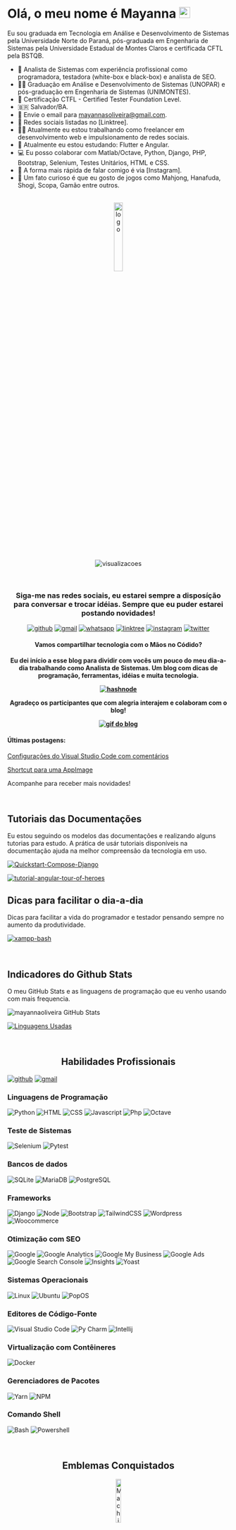 <h1> Olá, o meu nome é Mayanna <a href="https://linktr.ee/mayannaoliveira"><img src="https://media.giphy.com/media/hvRJCLFzcasrR4ia7z/giphy.gif" width="25px"></a> </h1>

Eu sou graduada em Tecnologia em Análise e Desenvolvimento de Sistemas pela Universidade Norte do Paraná, pós-graduada em Engenharia de Sistemas pela Universidade Estadual de Montes Claros e certificada CFTL pela BSTQB.

- 💼 Analista de Sistemas com experiência profissional como programadora, testadora (white-box e black-box) e analista de SEO.
- 👩‍🎓 Graduação em Análise e Desenvolvimento de Sistemas (UNOPAR) e pós-graduação em Engenharia de Sistemas (UNIMONTES).
- 📜 Certificação CTFL - Certified Tester Foundation Level.
- 🇧🇷 Salvador/BA.
- 📨 Envie o email para mayannasoliveira@gmail.com.
- 📱 Redes sociais listadas no [Linktree].
- 👩‍💻 Atualmente eu estou trabalhando como freelancer em desenvolvimento web e impulsionamento de redes sociais.
- 🌱 Atualmente eu estou estudando: Flutter e Angular.
- 💻 Eu posso colaborar com Matlab/Octave, Python, Django, PHP, Bootstrap, Selenium, Testes Unitários, HTML e CSS.
- 💬 A forma mais rápida de falar comigo é via [Instagram].
- 🎴 Um fato curioso é que eu gosto de jogos como Mahjong, Hanafuda, Shogi, Scopa, Gamão entre outros.

<br/>

<div align="center">

<img align="center" alt="logo" title="Mayanna Oliveira" width="20%" src="https://i.imgur.com/dNLeP9J.png" />

<br/>
<br/>

![visualizacoes](https://komarev.com/ghpvc/?username=mayannaoliveira&color=green&label=Visitas_no_Perfil)
<div>

<br/>

<div align="center">
<h3>Siga-me nas redes sociais, eu estarei sempre a disposíção para conversar e trocar idéias. Sempre que eu puder estarei postando novidades!</h3>

[![github](https://img.shields.io/badge/GitHub-100000?style=for-the-badge&logo=github&logoColor=white)](https://github.com/mayannaoliveira)
[![gmail](https://img.shields.io/badge/Gmail-D14836?style=for-the-badge&logo=gmail&logoColor=white&link=mailto:mayannait@gmail.com)](mailto:mayannait@gmail.com)
[![whatsapp](https://img.shields.io/badge/WhatsApp-25D366?style=for-the-badge&logo=whatsapp&logoColor=white)](https://api.whatsapp.com/message/5XLG4UPSFCNWP1)
[![linktree](https://img.shields.io/badge/linktree-39E09B?style=for-the-badge&logo=linktree&logoColor=white)](https://linktr.ee/mayannaoliveira)
[![instagram](https://img.shields.io/badge/Instagram-E4405F?style=for-the-badge&logo=instagram&logoColor=white)](https://www.instagram.com/oliveiramayanna/)
[![twitter](https://img.shields.io/badge/twitter-blue?style=for-the-badge&logo=twitter&logoColor=white)](https://maosnocodigo.hashnode.dev/)

</div>

<div align="center">
<h4>Vamos compartilhar tecnologia com o Mãos no Códido?<h4>
<p>Eu dei início a esse blog para dividir com vocês um pouco do meu dia-a-dia trabalhando como Analista de Sistemas. Um blog com dicas de programação, ferramentas, idéias e muita tecnologia.</p>

[![hashnode](https://img.shields.io/badge/siga_meu_blog_no-hashnode-blue?style=for-the-badge&logo=hashnode&logoColor=white)](https://maosnocodigo.hashnode.dev/)

<p>Agradeço os participantes que com alegria interajem e colaboram com o blog!</p>

<a href="https://maosnocodigo.hashnode.dev/" target="_blank"> <img src="https://i.imgur.com/Xr9FXzs.gif" alt="gif do blog" title="Clique aqui e acesse o nosso blog!"/> </a>

</div>

<div align="left">

<h4>Últimas postagens: </h4>

[Configurações do Visual Studio Code com comentários](https://maosnocodigo.hashnode.dev/configuracoes-do-visual-studio-code-com-comentarios)

[Shortcut para uma AppImage](https://maosnocodigo.hashnode.dev/shortcut-para-uma-appimage)

<p> Acompanhe para receber mais novidades! </p>

</div>

<br/>

<div align="left">

<h2>Tutoriais das Documentações</h2>
<p> Eu estou seguindo os modelos das documentações e realizando alguns tutorias para estudo. A prática de usár tutoriais disponíveis na documentação ajuda na melhor compreensão da tecnologia em uso.</p>

[![Quickstart-Compose-Django](https://github-readme-stats.vercel.app/api/pin/?username=mayannaoliveira&repo=Quickstart-Compose-Django&theme=dracula)](https://github.com/mayannaoliveira/Quickstart-Compose-Django)

[![tutorial-angular-tour-of-heroes](https://github-readme-stats.vercel.app/api/pin/?username=mayannaoliveira&repo=tutorial-angular-tour-of-heroes&theme=dracula)](https://github.com/mayannaoliveira/tutorial-angular-tour-of-heroes)

<h2>Dicas para facilitar o dia-a-dia</h2>
<p>Dicas para facilitar a vida do programador e testador pensando sempre no aumento da produtividade.</p>

[![xampp-bash](https://github-readme-stats.vercel.app/api/pin/?username=mayannaoliveira&repo=xampp-bash&theme=dracula)](https://github.com/mayannaoliveira/xampp-bash)

</div>

<br/>

<div align="left">

<h2>Indicadores do Github Stats</h2>

<p> O meu GitHub Stats e as linguagens de programação que eu venho usando com mais frequencia.</p>

![mayannaoliveira GitHub Stats](https://github-readme-stats.vercel.app/api?username=mayannaoliveira&show_icons=true&theme=dracula)


[![Linguagens Usadas](https://github-readme-stats.vercel.app/api/top-langs/?username=mayannaoliveira&layout=compact&theme=dracula)](https://github.com/mayannaoliveira/github-readme-stats)

</div>

<br/>

<h2> Habilidades Profissionais </h2>
<div align="left">

[![github](https://img.shields.io/badge/GitHub-100000?style=for-the-badge&logo=github&logoColor=white)](https://github.com/mayannaoliveira)
[![gmail](https://img.shields.io/badge/Gmail-D14836?style=for-the-badge&logo=gmail&logoColor=white&link=mailto:mayannait@gmail.com)](mailto:mayannait@gmail.com)

### Linguagens de Programação
![Python](https://img.shields.io/badge/-Python-yellow?style=for-the-badge&logo=Python&logoColor=white)
![HTML](https://img.shields.io/badge/-HTML-red?style=for-the-badge&logo=html5&logoColor=white)
![CSS](https://img.shields.io/badge/-CSS-blue?style=for-the-badge&logo=css3&logoColor=white)
![Javascript](https://img.shields.io/badge/-Javascript-yellow?style=for-the-badge&logo=Javascript&logoColor=white)
![Php](https://img.shields.io/badge/-PHP-blue?style=for-the-badge&logo=php&logoColor=white)
![Octave](https://img.shields.io/badge/-GNU_Octave-blue?style=for-the-badge&logo=octave&logoColor=white)

### Teste de Sistemas
![Selenium](https://img.shields.io/badge/-Selenium-green?style=for-the-badge&logo=selenium&logoColor=white)
![Pytest](https://img.shields.io/badge/-Pytest-blue?style=for-the-badge&logo=pytest&logoColor=white)

### Bancos de dados
![SQLite](https://img.shields.io/badge/-SQLite-blue?style=for-the-badge&logo=SQLite&logoColor=white)
![MariaDB](https://img.shields.io/badge/-MariaDB-brown?style=for-the-badge&logo=MariaDB&logoColor=white)
![PostgreSQL](https://img.shields.io/badge/-PostgreSQL-blue?style=for-the-badge&logo=PostgreSQL&logoColor=white)

### Frameworks
![Django](https://img.shields.io/badge/-Django-darkgreen?style=for-the-badge&logo=Django&logoColor=white)
![Node](https://img.shields.io/badge/-Node_JS-green?style=for-the-badge&logo=Node.js&logoColor=white)
![Bootstrap](https://img.shields.io/badge/-Bootstrap-purple?style=for-the-badge&logo=Bootstrap&logoColor=white)
![TailwindCSS](https://img.shields.io/badge/-Tailwind_CSS-darkcyan?style=for-the-badge&logo=TailwindCSS&logoColor=white)
![Wordpress](https://img.shields.io/badge/-Wordpress-blue?style=for-the-badge&logo=Wordpress&logoColor=white)
![Woocommerce](https://img.shields.io/badge/-Woocommerce-purple?style=for-the-badge&logo=woocommerce&logoColor=white)

### Otimização com SEO
![Google](https://img.shields.io/badge/-Google-red?style=for-the-badge&logo=google&logoColor=white)
![Google Analytics](https://img.shields.io/badge/-Google_Analytics-yellow?style=for-the-badge&logo=googleanalytics&logoColor=white)
![Google My Business](https://img.shields.io/badge/-Google_My_Business-blue?style=for-the-badge&logo=googlemybusiness&logoColor=white)
![Google Ads](https://img.shields.io/badge/-Google_Ads-blue?style=for-the-badge&logo=googleads&logoColor=white)
![Google Search Console](https://img.shields.io/badge/-Google_Search_Console-blue?style=for-the-badge&logo=googlesearchconsole&logoColor=white)
![Insights](https://img.shields.io/badge/-PageSpeed_Insights-blue?style=for-the-badge&logo=pagespeedinsights&logoColor=white)
![Yoast](https://img.shields.io/badge/-Yoast-purple?style=for-the-badge&logo=Yoast&logoColor=white)

### Sistemas Operacionais
![Linux](https://img.shields.io/badge/-Windows-blue?style=for-the-badge&logo=windows&logoColor=white)
![Ubuntu](https://img.shields.io/badge/-Ubuntu-orange?style=for-the-badge&logo=Ubuntu&logoColor=white)
![PopOS](https://img.shields.io/badge/-PopOS-darkcyan?style=for-the-badge&logo=popos&logoColor=white)

### Editores de Código-Fonte
![Visual Studio Code](https://img.shields.io/badge/-VS_Code-blue?style=for-the-badge&logo=visualstudiocode&logoColor=white)
![Py Charm](https://img.shields.io/badge/-Py_Charm-green?style=for-the-badge&logo=pycharm&logoColor=white)
![Intellij](https://img.shields.io/badge/-Intellij_IDEA-purple?style=for-the-badge&logo=intellijidea&logoColor=white)

### Virtualização com Contêineres
![Docker](https://img.shields.io/badge/-Docker-blue?style=for-the-badge&logo=Docker&logoColor=white)

### Gerenciadores de Pacotes
![Yarn](https://img.shields.io/badge/-Yarn-blue?style=for-the-badge&logo=yarn&logoColor=white)
![NPM](https://img.shields.io/badge/-NPM-red?style=for-the-badge&logo=npm&logoColor=white)

### Comando Shell
![Bash](https://img.shields.io/badge/-Bash-black?style=for-the-badge&logo=GNUBash&logoColor=white)
![Powershell](https://img.shields.io/badge/-PowerShell-blue?style=for-the-badge&logo=powershell&logoColor=white)


<!-- ### Linguagens de Programação
![Python](https://img.shields.io/badge/-Python-lightgrey?&logo=Python)
![HTML](https://img.shields.io/badge/-HTML-lightgrey?&logo=html5)
![CSS](https://img.shields.io/badge/-CSS-lightgrey?&logo=css3&logoColor=008EC2)
![Javascript](https://img.shields.io/badge/-Javascript-lightgrey?&logo=Javascript)
![Php](https://img.shields.io/badge/-PHP-lightgrey?&logo=php)
![Octave](https://img.shields.io/badge/-GNU_Octave-lightgrey?&logo=octave)

### Teste de Sistemas
![Selenium](https://img.shields.io/badge/-Selenium-lightgrey?&logo=selenium)
![Pytest](https://img.shields.io/badge/-Pytest-lightgrey?&logo=pytest)

### Bancos de dados
![SQLite](https://img.shields.io/badge/-SQLite-lightgrey?&logo=SQLite&logoColor=008EC2)
![MariaDB](https://img.shields.io/badge/-MariaDB-lightgrey?&logo=MariaDB&logoColor=715B00)
![PostgreSQL](https://img.shields.io/badge/-PostgreSQL-lightgrey?&logo=PostgreSQL)

### Frameworks
![Django](https://img.shields.io/badge/-Django-lightgrey?&logo=Django&logoColor=01360A)
![Node](https://img.shields.io/badge/-Node_JS-lightgrey?&logo=Node.js)
![Bootstrap](https://img.shields.io/badge/-Bootstrap-lightgrey?&logo=Bootstrap)
![TailwindCSS](https://img.shields.io/badge/-Tailwind_CSS-lightgrey?&logo=TailwindCSS)
![Wordpress](https://img.shields.io/badge/-Wordpress-lightgrey?&logo=Wordpress&logoColor=0000AE)
![Woocommerce](https://img.shields.io/badge/-Woocommerce-lightgrey?&logo=woocommerce)

### Otimização com SEO
![Google](https://img.shields.io/badge/-Google-lightgrey?&logo=google)
![Google Analytics](https://img.shields.io/badge/-Google_Analytics-lightgrey?&logo=googleanalytics)
![Google My Business](https://img.shields.io/badge/-Google_My_Business-lightgrey?&logo=googlemybusiness)
![Google Ads](https://img.shields.io/badge/-Google_Ads-lightgrey?&logo=googleads)
![Google Search Console](https://img.shields.io/badge/-Google_Search_Console-lightgrey?&logo=googlesearchconsole)
![Insights](https://img.shields.io/badge/-PageSpeed_Insights-lightgrey?&logo=pagespeedinsights)
![Yoast](https://img.shields.io/badge/-Yoast-lightgrey?&logo=Yoast&logoColor=purple)

### Sistemas Operacionais
![Linux](https://img.shields.io/badge/-Windows-lightgrey?&logo=windows&logoColor=blue)
![Ubuntu](https://img.shields.io/badge/-Ubuntu-lightgrey?&logo=Ubuntu)
![PopOS](https://img.shields.io/badge/-PopOS-lightgrey?&logo=popos)

### Editores de Código-Fonte
![Visual Studio Code](https://img.shields.io/badge/-VS_Code-lightgrey?&logo=visualstudiocode&logoColor=0000AE)
![Py Charm](https://img.shields.io/badge/-Py_Charm-lightgrey?&logo=pycharm&logoColor=020092)
![Intellij](https://img.shields.io/badge/-Intellij_IDEA-lightgrey?&logo=intellijidea&logoColor=purple)

### Virtualização com Contêineres
![Docker](https://img.shields.io/badge/-Docker-lightgrey?&logo=Docker)

### Gerenciadores de Pacotes
![Yarn](https://img.shields.io/badge/-Yarn-lightgrey?&logo=yarn)
![NPM](https://img.shields.io/badge/-NPM-lightgrey?&logo=NPM)

### Comando Shell
![Bash](https://img.shields.io/badge/-Bash-lightgrey?&logo=GNUBash&logoColor=black)
![Powershell](https://img.shields.io/badge/-PowerShell-lightgrey?&logo=powershell) -->

</div>

<br/>

<div align="center">

<h2> Emblemas Conquistados </h2>

<a href="https://www.credly.com/badges/64d372d7-bb00-44d4-88e6-afb2ff74d620/public_url" target="_blank"><img alt="Machine_Learning_with_Python" title="Machine Learning with Python" width="16%" src="https://images.credly.com/size/340x340/images/53caf8cc-b5e9-4424-b4a7-7b069fa13db4/Machine_Learning_with_Python.png" />

</div>
